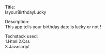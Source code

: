 Title: \
IsyourBirthdayLucky

Description: \
This app tells your birthday date is lucky or not !

Techstack used: \
1.Html
2.Css \
3.Javascript
